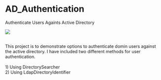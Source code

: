 # AD_Authentication
Authenticate Users Againts Active Directory
<br/>

<img src='https://lh3.googleusercontent.com/fNlbpxKLA8MCwPQBYTjiOyROoyYXVCOo8jOExH1bWjKr3UXusFmiczFGlrfEFvYf4tjTbGP0SBK3mAAzROr4W7ytoxGvc8Nj5AbvhTf5o962cpEcqceUBQ6REYEBnCmEz5gmUUwPJKlUQby4FVcbDtCJ-gIoim2DOZF2wgWT6bUD_VPSQo9pQ31_Bq3JlHtc71n8ViAx9xQtjm4yo59zklpwvkEvquMhd4_Nyn_pGzYw5Y-jS6WhKU1UTi2Nws7a2F1dISvCBQqVkjTG3rbtDXJSoL5eI5DFKYILuVGezokcU0ljbb_rDAeCRfa4lKvED8EXLlwuSUTDIuhqq-Kn6o5k8dSz0-tOb_Ch60Umb-yez4qhv2rfxsVtfhVUi4e9x1RnmX4lXY_O8bC1Xid1EvtvRheprjbuGzNJjyyXQXv4lAaGDiVdUvUfCxcJx4MD6nqnKhfXeHxZ2ICMP6Xb_pYHYS_qV-xYGp-th6UlqQMmOHL5fUFgIbyxR6Fe0MRi2j9SYDN0bs0pWI-jc5koQxiUEuaqSQDA_e1CcxZf0yl11iE4UT1TOb7tupNKkvaK-WKMePsAyasvItmahTy4vm8F3xf3XdAM7IsNZPLBfc0mnqhgqwAnZOjRz6RQ27PSE6wY124VLfYXgXPs-Rn_8Gh6Gq83AbOPICNOuLMOqg=w720-h553-no'></img>

<br/>
This project is to demonstrate options to authenticate domin users against the active directory. I have included two different methods for user authentication.
<br/><br/>
1) Using DirectorySearcher<br/>
2) Using LdapDirectoryIdentifier<br/>
